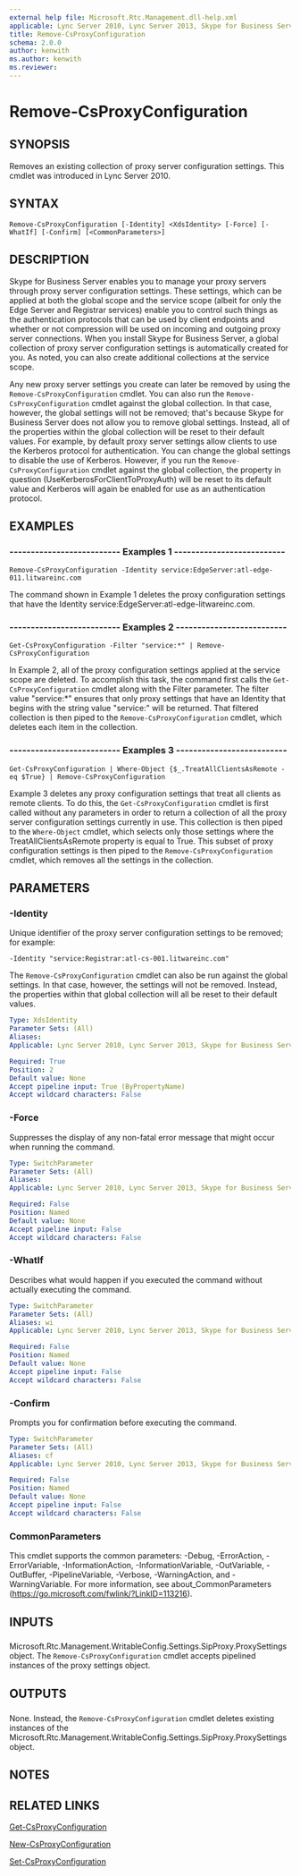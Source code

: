 ```yaml
---
external help file: Microsoft.Rtc.Management.dll-help.xml
applicable: Lync Server 2010, Lync Server 2013, Skype for Business Server 2015, Skype for Business Server 2019
title: Remove-CsProxyConfiguration
schema: 2.0.0
author: kenwith
ms.author: kenwith
ms.reviewer:
---
```


# Remove-CsProxyConfiguration

## SYNOPSIS
Removes an existing collection of proxy server configuration settings.
This cmdlet was introduced in Lync Server 2010.


## SYNTAX

```
Remove-CsProxyConfiguration [-Identity] <XdsIdentity> [-Force] [-WhatIf] [-Confirm] [<CommonParameters>]
```


## DESCRIPTION
Skype for Business Server enables you to manage your proxy servers through proxy server configuration settings.
These settings, which can be applied at both the global scope and the service scope (albeit for only the Edge Server and Registrar services) enable you to control such things as the authentication protocols that can be used by client endpoints and whether or not compression will be used on incoming and outgoing proxy server connections.
When you install Skype for Business Server, a global collection of proxy server configuration settings is automatically created for you.
As noted, you can also create additional collections at the service scope.

Any new proxy server settings you create can later be removed by using the `Remove-CsProxyConfiguration` cmdlet.
You can also run the `Remove-CsProxyConfiguration` cmdlet against the global collection.
In that case, however, the global settings will not be removed; that's because Skype for Business Server does not allow you to remove global settings.
Instead, all of the properties within the global collection will be reset to their default values.
For example, by default proxy server settings allow clients to use the Kerberos protocol for authentication.
You can change the global settings to disable the use of Kerberos.
However, if you run the `Remove-CsProxyConfiguration` cmdlet against the global collection, the property in question (UseKerberosForClientToProxyAuth) will be reset to its default value and Kerberos will again be enabled for use as an authentication protocol.


## EXAMPLES

### -------------------------- Examples 1 --------------------------
```
Remove-CsProxyConfiguration -Identity service:EdgeServer:atl-edge-011.litwareinc.com
```

The command shown in Example 1 deletes the proxy configuration settings that have the Identity service:EdgeServer:atl-edge-litwareinc.com.


### -------------------------- Examples 2 --------------------------
```
Get-CsProxyConfiguration -Filter "service:*" | Remove-CsProxyConfiguration
```

In Example 2, all of the proxy configuration settings applied at the service scope are deleted.
To accomplish this task, the command first calls the `Get-CsProxyConfiguration` cmdlet along with the Filter parameter.
The filter value "service:*" ensures that only proxy settings that have an Identity that begins with the string value "service:" will be returned.
That filtered collection is then piped to the `Remove-CsProxyConfiguration` cmdlet, which deletes each item in the collection.


### -------------------------- Examples 3 --------------------------
```
Get-CsProxyConfiguration | Where-Object {$_.TreatAllClientsAsRemote -eq $True} | Remove-CsProxyConfiguration
```

Example 3 deletes any proxy configuration settings that treat all clients as remote clients.
To do this, the `Get-CsProxyConfiguration` cmdlet is first called without any parameters in order to return a collection of all the proxy server configuration settings currently in use.
This collection is then piped to the `Where-Object` cmdlet, which selects only those settings where the TreatAllClientsAsRemote property is equal to True.
This subset of proxy configuration settings is then piped to the `Remove-CsProxyConfiguration` cmdlet, which removes all the settings in the collection.


## PARAMETERS

### -Identity
Unique identifier of the proxy server configuration settings to be removed; for example:

`-Identity "service:Registrar:atl-cs-001.litwareinc.com"`

The `Remove-CsProxyConfiguration` cmdlet can also be run against the global settings.
In that case, however, the settings will not be removed.
Instead, the properties within that global collection will all be reset to their default values.


```yaml
Type: XdsIdentity
Parameter Sets: (All)
Aliases: 
Applicable: Lync Server 2010, Lync Server 2013, Skype for Business Server 2015, Skype for Business Server 2019

Required: True
Position: 2
Default value: None
Accept pipeline input: True (ByPropertyName)
Accept wildcard characters: False
```

### -Force
Suppresses the display of any non-fatal error message that might occur when running the command.

```yaml
Type: SwitchParameter
Parameter Sets: (All)
Aliases: 
Applicable: Lync Server 2010, Lync Server 2013, Skype for Business Server 2015, Skype for Business Server 2019

Required: False
Position: Named
Default value: None
Accept pipeline input: False
Accept wildcard characters: False
```

### -WhatIf
Describes what would happen if you executed the command without actually executing the command.

```yaml
Type: SwitchParameter
Parameter Sets: (All)
Aliases: wi
Applicable: Lync Server 2010, Lync Server 2013, Skype for Business Server 2015, Skype for Business Server 2019

Required: False
Position: Named
Default value: None
Accept pipeline input: False
Accept wildcard characters: False
```

### -Confirm
Prompts you for confirmation before executing the command.

```yaml
Type: SwitchParameter
Parameter Sets: (All)
Aliases: cf
Applicable: Lync Server 2010, Lync Server 2013, Skype for Business Server 2015, Skype for Business Server 2019

Required: False
Position: Named
Default value: None
Accept pipeline input: False
Accept wildcard characters: False
```

### CommonParameters
This cmdlet supports the common parameters: -Debug, -ErrorAction, -ErrorVariable, -InformationAction, -InformationVariable, -OutVariable, -OutBuffer, -PipelineVariable, -Verbose, -WarningAction, and -WarningVariable. For more information, see about_CommonParameters (https://go.microsoft.com/fwlink/?LinkID=113216).

## INPUTS

###  
Microsoft.Rtc.Management.WritableConfig.Settings.SipProxy.ProxySettings object.
The `Remove-CsProxyConfiguration` cmdlet accepts pipelined instances of the proxy settings object.

## OUTPUTS

###  
None.
Instead, the `Remove-CsProxyConfiguration` cmdlet deletes existing instances of the Microsoft.Rtc.Management.WritableConfig.Settings.SipProxy.ProxySettings object.

## NOTES

## RELATED LINKS

[Get-CsProxyConfiguration](Get-CsProxyConfiguration.md)

[New-CsProxyConfiguration](New-CsProxyConfiguration.md)

[Set-CsProxyConfiguration](Set-CsProxyConfiguration.md)

